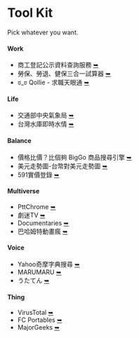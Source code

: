 <link rel="apple-touch-icon" sizes="180x180" href="apple-touch-icon.png">
<link rel="icon" type="image/png" sizes="32x32" href="favicon-32x32.png">
<link rel="icon" type="image/png" sizes="16x16" href="favicon-16x16.png">
<link rel="manifest" href="site.webmanifest">

# Tool Kit
Pick whatever you want.

#### Work
  * 商工登記公示資料查詢服務 [➥](https://findbiz.nat.gov.tw/fts/query/QueryBar/queryInit.do)
  * 勞保、勞退、健保三合一試算器 [➥](https://tw0517.tw/labor-cost/)
  * ಠ_ಠ Qollie - 求職天眼通 [➥](https://www.qollie.com/)

#### Life
  * 交通部中央氣象局 [➥](https://www.cwb.gov.tw/V8/C/)
  * 台灣水庫即時水情 [➥](https://water.taiwanstat.com/)

#### Balance
  * 價格比價？比個夠 BigGo 商品搜尋引擎 [➥](https://biggo.com.tw/)
  * 美元走勢圖-台幣對美元走勢圖 [➥](https://www.taiwanrate.org/exchange_rate_chart.php?c=USD)
  * 591實價登錄 [➥](https://market.591.com.tw/?regionId=6&sectionId=73)

#### Multiverse
  * PttChrome [➥](https://iamchucky.github.io/PttChrome/?ssh=true)
  * 劇迷TV [➥](https://jumi.tv/)
  * Documentaries [➥](https://ihavenotv.com/)
  * 巴哈姆特動畫瘋 [➥](https://ani.gamer.com.tw/)

#### Voice
  * Yahoo奇摩字典搜尋 [➥](https://tw.dictionary.search.yahoo.com/)
  * MARUMARU [➥](https://www.jpmarumaru.com/tw/index.asp)
  * うたてん [➥](https://utaten.com/)

#### Thing
  * VirusTotal [➥](https://www.virustotal.com/gui/)
  * FC Portables [➥](https://www.fcportables.com/)
  * MajorGeeks [➥](https://www.majorgeeks.com/)
